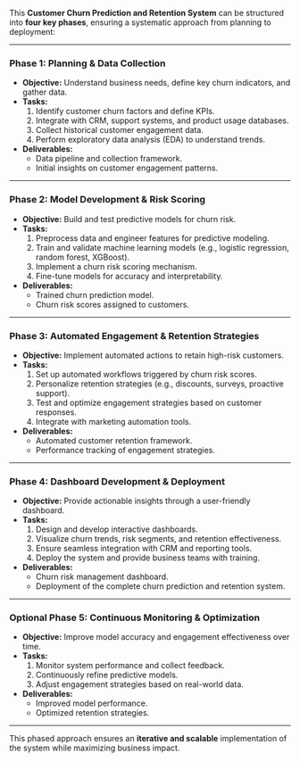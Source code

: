 This **Customer Churn Prediction and Retention System** can be structured into **four key phases**, ensuring a systematic approach from planning to deployment:

---

### **Phase 1: Planning & Data Collection**
- **Objective:** Understand business needs, define key churn indicators, and gather data.
- **Tasks:**
  1. Identify customer churn factors and define KPIs.
  2. Integrate with CRM, support systems, and product usage databases.
  3. Collect historical customer engagement data.
  4. Perform exploratory data analysis (EDA) to understand trends.
- **Deliverables:** 
  - Data pipeline and collection framework.
  - Initial insights on customer engagement patterns.

---

### **Phase 2: Model Development & Risk Scoring**
- **Objective:** Build and test predictive models for churn risk.
- **Tasks:**
  1. Preprocess data and engineer features for predictive modeling.
  2. Train and validate machine learning models (e.g., logistic regression, random forest, XGBoost).
  3. Implement a churn risk scoring mechanism.
  4. Fine-tune models for accuracy and interpretability.
- **Deliverables:** 
  - Trained churn prediction model.
  - Churn risk scores assigned to customers.

---

### **Phase 3: Automated Engagement & Retention Strategies**
- **Objective:** Implement automated actions to retain high-risk customers.
- **Tasks:**
  1. Set up automated workflows triggered by churn risk scores.
  2. Personalize retention strategies (e.g., discounts, surveys, proactive support).
  3. Test and optimize engagement strategies based on customer responses.
  4. Integrate with marketing automation tools.
- **Deliverables:** 
  - Automated customer retention framework.
  - Performance tracking of engagement strategies.

---

### **Phase 4: Dashboard Development & Deployment**
- **Objective:** Provide actionable insights through a user-friendly dashboard.
- **Tasks:**
  1. Design and develop interactive dashboards.
  2. Visualize churn trends, risk segments, and retention effectiveness.
  3. Ensure seamless integration with CRM and reporting tools.
  4. Deploy the system and provide business teams with training.
- **Deliverables:** 
  - Churn risk management dashboard.
  - Deployment of the complete churn prediction and retention system.

---

### **Optional Phase 5: Continuous Monitoring & Optimization**
- **Objective:** Improve model accuracy and engagement effectiveness over time.
- **Tasks:**
  1. Monitor system performance and collect feedback.
  2. Continuously refine predictive models.
  3. Adjust engagement strategies based on real-world data.
- **Deliverables:** 
  - Improved model performance.
  - Optimized retention strategies.

---

This phased approach ensures an **iterative and scalable** implementation of the system while maximizing business impact. 
